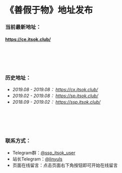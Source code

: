# 《善假于物》地址发布
### 当前最新地址：
#### https://ce.itsok.club/
# 　
### 历史地址：
- *2019.08 - 2019.08： https://cx.itsok.club/*
- *2019.02 - 2019.08： https://sp.itsok.club/*
- *2018.09 - 2019.02： https://ssp.itsok.club/*
# 　
### 联系方式：
* Telegram群：[@ssp_itsok_user](https://t.me/ssp_itsok_user "@ssp_itsok_user")
* 站长Telegram：[@linyuls](https://t.me/linyuls "@linyuls")
* 页面在线留言：点击页面右下角按钮即可开始在线留言
